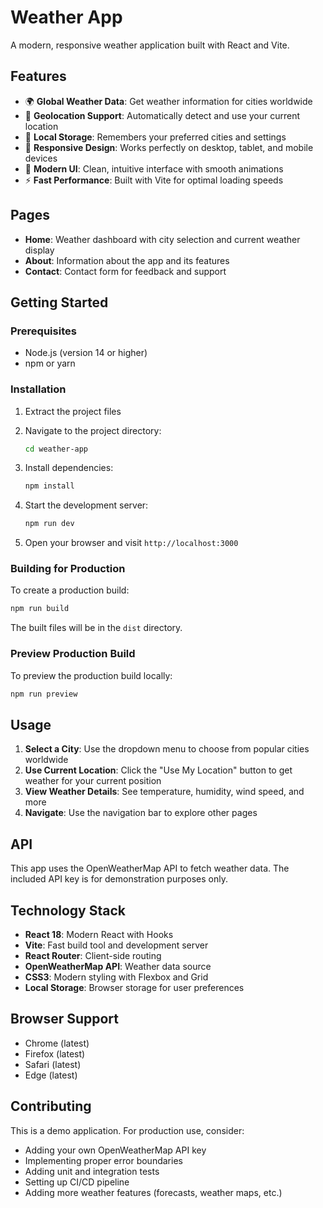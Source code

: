 # Weather App

A modern, responsive weather application built with React and Vite.

## Features

- 🌍 **Global Weather Data**: Get weather information for cities worldwide
- 📍 **Geolocation Support**: Automatically detect and use your current location
- 💾 **Local Storage**: Remembers your preferred cities and settings
- 📱 **Responsive Design**: Works perfectly on desktop, tablet, and mobile devices
- 🎨 **Modern UI**: Clean, intuitive interface with smooth animations
- ⚡ **Fast Performance**: Built with Vite for optimal loading speeds

## Pages

- **Home**: Weather dashboard with city selection and current weather display
- **About**: Information about the app and its features
- **Contact**: Contact form for feedback and support

## Getting Started

### Prerequisites

- Node.js (version 14 or higher)
- npm or yarn

### Installation

1. Extract the project files
2. Navigate to the project directory:
   ```bash
   cd weather-app
   ```

3. Install dependencies:
   ```bash
   npm install
   ```

4. Start the development server:
   ```bash
   npm run dev
   ```

5. Open your browser and visit `http://localhost:3000`

### Building for Production

To create a production build:

```bash
npm run build
```

The built files will be in the `dist` directory.

### Preview Production Build

To preview the production build locally:

```bash
npm run preview
```

## Usage

1. **Select a City**: Use the dropdown menu to choose from popular cities worldwide
2. **Use Current Location**: Click the "Use My Location" button to get weather for your current position
3. **View Weather Details**: See temperature, humidity, wind speed, and more
4. **Navigate**: Use the navigation bar to explore other pages

## API

This app uses the OpenWeatherMap API to fetch weather data. The included API key is for demonstration purposes only.

## Technology Stack

- **React 18**: Modern React with Hooks
- **Vite**: Fast build tool and development server
- **React Router**: Client-side routing
- **OpenWeatherMap API**: Weather data source
- **CSS3**: Modern styling with Flexbox and Grid
- **Local Storage**: Browser storage for user preferences

## Browser Support

- Chrome (latest)
- Firefox (latest)
- Safari (latest)
- Edge (latest)

## Contributing

This is a demo application. For production use, consider:

- Adding your own OpenWeatherMap API key
- Implementing proper error boundaries
- Adding unit and integration tests
- Setting up CI/CD pipeline
- Adding more weather features (forecasts, weather maps, etc.)
